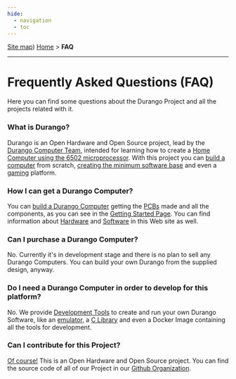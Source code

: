 ```yaml
---
hide:
  - navigation
  - toc
---
```


[Site map](sitemap.md))
[Home](index.md) > **FAQ**

---
# Frequently Asked Questions (FAQ)

Here you can find some questions about the Durango Project and all the projects related with it.

### What is Durango?

Durango is an Open Hardware and Open Source project, lead by the [Durango Computer Team](about.md),
intended for learning how to create a [Home Computer using the 6502 microprocessor](hard/arch.md).
With this project you can [build a computer](start/building.md) from scratch,
[creating the minimum software base](tools.md) and even a [gaming](soft/games.md) platform.

### How I can get a Durango Computer?

You can [build a Durango Computer](start/build/durango.md) getting the [PCBs](start/build/pcb.md)
made and all the components, as you can see in the [Getting Started Page](started.md).
You can find information about [Hardware](hardware.md) and [Software](software.md)
in this Web site as well.

### Can I purchase a Durango Computer?

No. Currently it's in development stage and there is no plan to sell any Durango Computers.
You can build your own Durango from the supplied design, anyway.

### Do I need a Durango Computer in order to develop for this platform?

No. We provide [Development Tools](dev/tools.md) to create and run your own Durango Software,
like an [emulator](start/run/emulation.md), a [C Library](dev/lang/durangolib.md)
and even a Docker Image containing all the tools for development.

### Can I contribute for this Project?

[Of course!](community.md)
This is an Open Hardware and Open Source project. You can find the source code of
all of our Project in our [Github Organization](https://github.com/durangoretro/).
